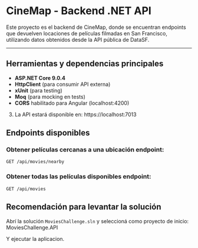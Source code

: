 # CineMap - Backend .NET API

Este proyecto es el backend de CineMap, donde se encuentran endpoints que devuelven locaciones de películas filmadas en San Francisco, utilizando datos obtenidos desde la API pública de DataSF.

---

## Herramientas y dependencias principales

- **ASP.NET Core 9.0.4**
- **HttpClient** (para consumir API externa)
- **xUnit** (para testing)
- **Moq** (para mocking en tests)
- **CORS** habilitado para Angular (localhost:4200)

3. La API estará disponible en:
https://localhost:7013


## Endpoints disponibles

### Obtener películas cercanas a una ubicación endpoint:

```
GET /api/movies/nearby
```

### Obtener todas las películas disponibles endpoint:

```
GET /api/movies
```

## Recomendación para levantar la solución

Abrí la solución `MoviesChallenge.sln` y seleccioná como proyecto de inicio:
MoviesChallenge.API

Y ejecutar la aplicacion. 
